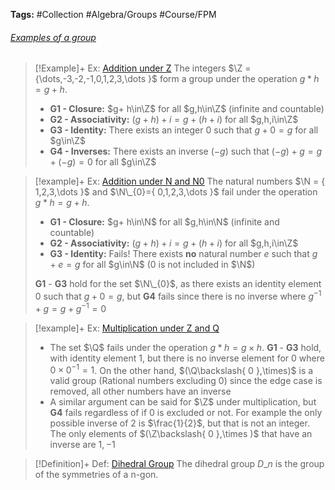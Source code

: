 ---
---

**Tags:** #Collection #Algebra/Groups #Course/FPM 

###### [Examples of a group](Examples%20of%20a%20group.md)

 > 
 > \[!Example\]+ Ex: [Addition under  Z](Examples%20of%20a%20group.md)
 > The integers $\Z = {\dots,-3,-2,-1,0,1,2,3,\dots }$ form a group under the operation $g\ast h = g+h$.
 > 
 > * **G1 - Closure:** $g+ h\in\Z$ for all $g,h\in\Z$ (infinite and countable)
 > * **G2 - Associativity:** $(g+h)+i=g+(h+i)$ for all $g,h,i\in\Z$
 > * **G3 - Identity:** There exists an integer $0$ such that $g + 0 = g$ for all $g\in\Z$
 > * **G4 - Inverses:** There exists an inverse $(-g)$ such that $(-g) + g = g + (-g)=0$ for all $g\in\Z$

 > 
 > \[!example\]+ Ex: [Addition under N and N0](Examples%20of%20a%20group.md)
 > The natural numbers $\N = { 1,2,3,\dots }$ and $\N\_{0}={ 0,1,2,3,\dots  }$ fail under the operation $g\ast h = g+h$.
 > 
 > * **G1 - Closure:** $g+ h\in\N$ for all $g,h\in\N$ (infinite and countable)
 > * **G2 - Associativity:** $(g+h)+i=g+(h+i)$ for all $g,h,i\in\Z$
 > * **G3 - Identity:** Fails! There exists **no** natural number $e$ such that $g + e = g$ for all $g\in\N$ ($0$ is not included in $\N$)
 > 
 > **G1** - **G3** hold for the set $\N\_{0}$, as there exists an identity element $0$ such that $g+0=g$, but **G4** fails since there is no inverse where $g^{-1} + g = g + g^{-1} = 0$

 > 
 > \[!example\]+ Ex: [Multiplication under Z and Q](Examples%20of%20a%20group.md)
 > 
 > * The set $\Q$ fails under the operation $g\ast h = g\times h$. **G1** - **G3** hold, with identity element $1$, but there is no inverse element for $0$ where $0 \times 0^{-1}=1$. On the other hand, $(\Q\backslash{ 0 },\times)$ is a valid group (Rational numbers excluding $0$) since the edge case is removed, all other numbers have an inverse
 > * A similar argument can be said for $\Z$ under multiplication, but **G4** fails regardless of if $0$ is excluded or not. For example the only possible inverse of $2$ is $\frac{1}{2}$, but that is not an integer. The only elements of $(\Z\backslash{ 0 },\times )$ that have an inverse are ${1,-1}$


 > 
 > \[!Definition\]+ Def: [Dihedral Group](Dihedral%20Group.md)
 > The dihedral group $D\_{n}$ is the group of the symmetries of a n-gon. 


